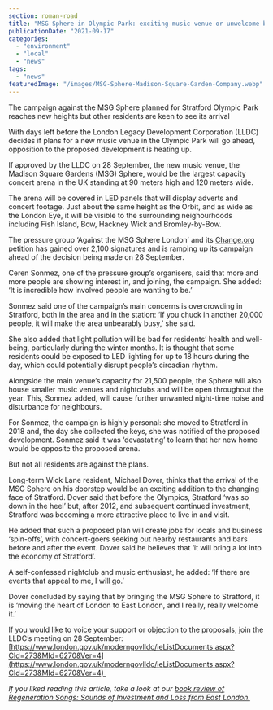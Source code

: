```yaml
---
section: roman-road
title: "MSG Sphere in Olympic Park: exciting music venue or unwelcome blob?"
publicationDate: "2021-09-17"
categories: 
  - "environment"
  - "local"
  - "news"
tags: 
  - "news"
featuredImage: "/images/MSG-Sphere-Madison-Square-Garden-Company.webp"
---
```


The campaign against the MSG Sphere planned for Stratford Olympic Park reaches new heights but other residents are keen to see its arrival 

With days left before the London Legacy Development Corporation (LLDC) decides if plans for a new music venue in the Olympic Park will go ahead, opposition to the proposed development is heating up.

If approved by the LLDC on 28 September, the new music venue, the Madison Square Gardens (MSG) Sphere, would be the largest capacity concert arena in the UK standing at 90 meters high and 120 meters wide. 

The arena will be covered in LED panels that will display adverts and concert footage. Just about the same height as the Orbit, and as wide as the London Eye, it will be visible to the surrounding neighourhoods including Fish Island, Bow, Hackney Wick and Bromley-by-Bow.

The pressure group ‘Against the MSG Sphere London’ and its [Change.org petition](https://www.change.org/p/lldc-stop-the-msg-london-sphere?recruiter=11622269&utm_source=share_petition&utm_medium=copylink&utm_campaign=psf_combo_share_initial.pacific_email_copy_en_gb_4.v1.pacific_email_copy_en_us_3.control.pacific_email_copy_en_us_5.v1.pacific_post_sap_share_gmail_abi.gmail_abi.lightning_2primary_share_options_more.control&utm_term=share_petition) has gained over 2,100 signatures and is ramping up its campaign ahead of the decision being made on 28 September.

Ceren Sonmez, one of the pressure group’s organisers, said that more and more people are showing interest in, and joining, the campaign. She added: ‘It is incredible how involved people are wanting to be.’

Sonmez said one of the campaign’s main concerns is overcrowding in Stratford, both in the area and in the station: ‘If you chuck in another 20,000 people, it will make the area unbearably busy,’ she said. 

She also added that light pollution will be bad for residents’ health and well-being, particularly during the winter months. It is thought that some residents could be exposed to LED lighting for up to 18 hours during the day, which could potentially disrupt people’s circadian rhythm. 

Alongside the main venue’s capacity for 21,500 people, the Sphere will also house smaller music venues and nightclubs and will be open throughout the year. This, Sonmez added, will cause further unwanted night-time noise and disturbance for neighbours.

For Sonmez, the campaign is highly personal: she moved to Stratford in 2018 and, the day she collected the keys, she was notified of the proposed development. Sonmez said it was ‘devastating’ to learn that her new home would be opposite the proposed arena.

But not all residents are against the plans.

Long-term Wick Lane resident, Michael Dover, thinks that the arrival of the MSG Sphere on his doorstep would be an exciting addition to the changing face of Stratford. Dover said that before the Olympics, Stratford ‘was so down in the heel’ but, after 2012, and subsequent continued investment, Stratford was becoming a more attractive place to live in and visit. 

He added that such a proposed plan will create jobs for locals and business ‘spin-offs’, with concert-goers seeking out nearby restaurants and bars before and after the event. Dover said he believes that ‘it will bring a lot into the economy of Stratford’.

A self-confessed nightclub and music enthusiast, he added: ‘If there are events that appeal to me, I will go.’

Dover concluded by saying that by bringing the MSG Sphere to Stratford, it is ‘moving the heart of London to East London, and I really, really welcome it.’

If you would like to voice your support or objection to the proposals, join the LLDC’s meeting on 28 September: [https://www.london.gov.uk/moderngovlldc/ieListDocuments.aspx?CId=273&MId=6270&Ver=4](https://www.london.gov.uk/moderngovlldc/ieListDocuments.aspx?CId=273&MId=6270&Ver=4) 

_If you liked reading this article, take a look at our [book review of Regeneration Songs: Sounds of Investment and Loss from East London.](https://romanroadlondon.com/regeneration-songs-book-review/)_

